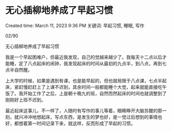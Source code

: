 # 无心插柳地养成了早起习惯

Created time: March 11, 2023 9:36 PM
关键词: 早起习惯, 睡眠, 写作

02/90

无心插柳地养成了早起习惯

我是一个早起困难户，但最近我发现，自己的觉越来越少了。我每天十二点以后才能睡，定了八点起床的闹钟，我发现起床的时间从最初的九点半，到八点，再到七点半自然醒。

上大学的时候，如果是遇到有课，也是能早起的，但也就局限于八点课，七点半起床，紧赶慢赶赶上了上课不迟到，其余时间一般都能睡个大觉，起来就能直接吃午饭了。我开始工作了之后，上是朝十晚九的班，自然而然起床的时间也就调整到了刚刚好上班不迟到。

最近起床这事儿，不一样了，人随时有写作的事儿等着，眼睛睁开大脑苏醒的那一刻，就兴冲冲地想起床，写点东西，是发生的梦也好，是一觉过后想到的事情也好，都想着第一时间记录下来，就这样，反而形成了早起的习惯。